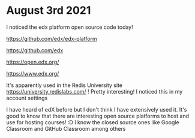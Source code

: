 # August 3rd 2021

I noticed the edx platform open source code today!

https://github.com/edx/edx-platform

https://github.com/edx

https://open.edx.org/

https://www.edx.org/

It's apparently used in the Redis University site https://university.redislabs.com/ ! Pretty interesting! I noticed this in my account settings

I have heard of edX before but I don't think I have extensively used it. It's good to know that there are interesting open source platforms to host and use for hosting courses! :D I know the closed source ones like Google Classroom and GitHub Classroom among others


